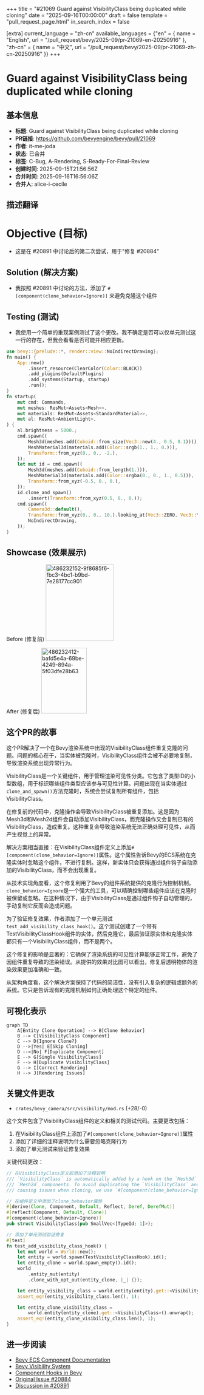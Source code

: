 +++
title = "#21069 Guard against VisibilityClass being duplicated while cloning"
date = "2025-09-16T00:00:00"
draft = false
template = "pull_request_page.html"
in_search_index = false

[extra]
current_language = "zh-cn"
available_languages = {"en" = { name = "English", url = "/pull_request/bevy/2025-09/pr-21069-en-20250916" }, "zh-cn" = { name = "中文", url = "/pull_request/bevy/2025-09/pr-21069-zh-cn-20250916" }}
+++

# Guard against VisibilityClass being duplicated while cloning

## 基本信息
- **标题**: Guard against VisibilityClass being duplicated while cloning
- **PR链接**: https://github.com/bevyengine/bevy/pull/21069
- **作者**: it-me-joda
- **状态**: 已合并
- **标签**: C-Bug, A-Rendering, S-Ready-For-Final-Review
- **创建时间**: 2025-09-15T21:56:56Z
- **合并时间**: 2025-09-16T16:56:06Z
- **合并人**: alice-i-cecile

## 描述翻译
# Objective (目标)

- 这是在 #20891 中讨论后的第二次尝试，用于"修复 #20884"

## Solution (解决方案)

- 我按照 #20891 中讨论的方法，添加了 `#[component(clone_behavior=Ignore)]` 来避免克隆这个组件

## Testing (测试)

- 我使用一个简单的重现案例测试了这个更改。我不确定是否可以仅单元测试这一行的存在，但我会看看是否可能并相应更新。

```rust
use bevy::{prelude::*, render::view::NoIndirectDrawing};
fn main() {
    App::new()
        .insert_resource(ClearColor(Color::BLACK))
        .add_plugins(DefaultPlugins)
        .add_systems(Startup, startup)
        .run();
}
fn startup(
    mut cmd: Commands,
    mut meshes: ResMut<Assets<Mesh>>,
    mut materials: ResMut<Assets<StandardMaterial>>,
    mut al: ResMut<AmbientLight>,
) {
    al.brightness = 5000.;
    cmd.spawn((
        Mesh3d(meshes.add(Cuboid::from_size(Vec3::new(4., 0.5, 0.1)))),
        MeshMaterial3d(materials.add(Color::srgb(1., 1., 0.))),
        Transform::from_xyz(0., 0., -2.),
    ));
    let mut id = cmd.spawn((
        Mesh3d(meshes.add(Cuboid::from_length(1.))),
        MeshMaterial3d(materials.add(Color::srgba(0., 0., 1., 0.5))),
        Transform::from_xyz(-0.5, 0., 0.),
    ));
    id.clone_and_spawn()
        .insert(Transform::from_xyz(0.5, 0., 0.));
    cmd.spawn((
        Camera3d::default(),
        Transform::from_xyz(0., 0., 10.).looking_at(Vec3::ZERO, Vec3::Y),
        NoIndirectDrawing,
    ));
}
```
## Showcase (效果展示)

Before (修复前)
<img width="178" height="202" alt="486232152-9f8685f6-fbc3-4bc1-b9bd-7e28177cc901" src="https://github.com/user-attachments/assets/2bca4f28-b956-49dc-83b4-edefef6ca595" />

After (修复后)
<img width="120" height="173" alt="486232412-bafd5e4a-69be-4249-894a-5f03dfe28b63" src="https://github.com/user-attachments/assets/1b911bb6-01c4-451a-b010-20aab505217e" />

## 这个PR的故事

这个PR解决了一个在Bevy渲染系统中出现的VisibilityClass组件重复克隆的问题。问题的核心在于，当实体被克隆时，VisibilityClass组件会被不必要地复制，导致渲染系统出现异常行为。

VisibilityClass是一个关键组件，用于管理渲染可见性分类。它包含了类型ID的小型数组，用于标识哪些组件类型应该参与可见性计算。问题出现在当实体通过`clone_and_spawn()`方法克隆时，系统会尝试复制所有组件，包括VisibilityClass。

在修复前的代码中，克隆操作会导致VisibilityClass被重复添加。这是因为Mesh3d和Mesh2d组件会自动添加VisibilityClass，而克隆操作又会复制已有的VisibilityClass，造成重复。这种重复会导致渲染系统无法正确处理可见性，从而产生视觉上的异常。

解决方案相当直接：在VisibilityClass组件定义上添加`#[component(clone_behavior=Ignore)]`属性。这个属性告诉Bevy的ECS系统在克隆实体时忽略这个组件，不进行复制。这样，新实体只会获得通过组件钩子自动添加的VisibilityClass，而不会出现重复。

从技术实现角度看，这个修复利用了Bevy的组件系统提供的克隆行为控制机制。`clone_behavior=Ignore`是一个强大的工具，可以精确控制哪些组件应该在克隆时被保留或忽略。在这种情况下，由于VisibilityClass是通过组件钩子自动管理的，手动复制它反而会造成问题。

为了验证修复效果，作者添加了一个单元测试`test_add_visibility_class_hook()`。这个测试创建了一个带有TestVisibilityClassHook组件的实体，然后克隆它，最后验证原实体和克隆实体都只有一个VisibilityClass组件，而不是两个。

这个修复的影响是显著的：它确保了渲染系统的可见性计算能够正常工作，避免了因组件重复导致的渲染错误。从提供的效果对比图可以看出，修复后透明物体的渲染效果更加准确和一致。

从架构角度看，这个解决方案保持了代码的简洁性，没有引入复杂的逻辑或额外的系统。它只是告诉现有的克隆机制如何正确处理这个特定的组件。

## 可视化表示

```mermaid
graph TD
    A[Entity Clone Operation] --> B[Clone Behavior]
    B --> C[VisibilityClass Component]
    C --> D{Ignore Clone?}
    D -->|Yes| E[Skip Cloning]
    D -->|No| F[Duplicate Component]
    E --> G[Single VisibilityClass]
    F --> H[Duplicate VisibilityClass]
    G --> I[Correct Rendering]
    H --> J[Rendering Issues]
```

## 关键文件更改

- `crates/bevy_camera/src/visibility/mod.rs` (+28/-0)

这个文件包含了VisibilityClass组件的定义和相关的测试代码。主要更改包括：

1. 在VisibilityClass组件上添加了`#[component(clone_behavior=Ignore)]`属性
2. 添加了详细的注释说明为什么需要忽略克隆行为
3. 添加了单元测试来验证修复效果

关键代码更改：

```rust
// 在VisibilityClass定义前添加了注释说明
/// `VisibilityClass` is automatically added by a hook on the `Mesh3d` and
/// `Mesh2d` components. To avoid duplicating the `VisibilityClass` and
/// causing issues when cloning, we use `#[component(clone_behavior=Ignore)]`

// 在组件定义中添加了clone_behavior属性
#[derive(Clone, Component, Default, Reflect, Deref, DerefMut)]
#[reflect(Component, Default, Clone)]
#[component(clone_behavior=Ignore)]
pub struct VisibilityClass(pub SmallVec<[TypeId; 1]>);
```

```rust
// 添加了单元测试验证修复
#[test]
fn test_add_visibility_class_hook() {
    let mut world = World::new();
    let entity = world.spawn(TestVisibilityClassHook).id();
    let entity_clone = world.spawn_empty().id();
    world
        .entity_mut(entity)
        .clone_with_opt_out(entity_clone, |_| {});

    let entity_visibility_class = world.entity(entity).get::<VisibilityClass>().unwrap();
    assert_eq!(entity_visibility_class.len(), 1);

    let entity_clone_visibility_class =
        world.entity(entity_clone).get::<VisibilityClass>().unwrap();
    assert_eq!(entity_clone_visibility_class.len(), 1);
}
```

## 进一步阅读

- [Bevy ECS Component Documentation](https://docs.rs/bevy_ecs/latest/bevy_ecs/component/trait.Component.html)
- [Bevy Visibility System](https://github.com/bevyengine/bevy/blob/main/crates/bevy_camera/src/visibility/mod.rs)
- [Component Hooks in Bevy](https://docs.rs/bevy_ecs/latest/bevy_ecs/component/trait.ComponentHooks.html)
- [Original Issue #20884](https://github.com/bevyengine/bevy/issues/20884)
- [Discussion in #20891](https://github.com/bevyengine/bevy/pull/20891)